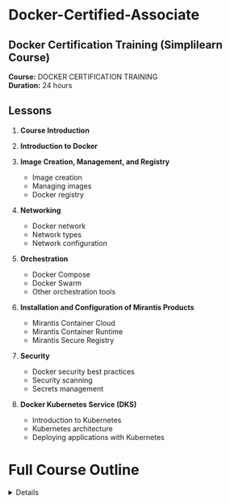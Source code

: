 # Docker-Certified-Associate
## Docker Certification Training (Simplilearn Course)

**Course:** DOCKER CERTIFICATION TRAINING\
**Duration:** 24 hours

## Lessons

1. **Course Introduction**

2. **Introduction to Docker**

3. **Image Creation, Management, and Registry**
   - Image creation
   - Managing images
   - Docker registry

4. **Networking**
   - Docker network
   - Network types
   - Network configuration

5. **Orchestration**
   - Docker Compose
   - Docker Swarm
   - Other orchestration tools

6. **Installation and Configuration of Mirantis Products**
   - Mirantis Container Cloud
   - Mirantis Container Runtime
   - Mirantis Secure Registry

7. **Security**
   - Docker security best practices
   - Security scanning
   - Secrets management

8. **Docker Kubernetes Service (DKS)**
   - Introduction to Kubernetes
   - Kubernetes architecture
   - Deploying applications with Kubernetes


# Full Course Outline
<details>

## 1: Course Introduction

    1. What Is Docker?
    2. Features of Docker
    3. Virtual Machine vs. Docker
    4. Industries Using Docker
    5. Exam Information
    6. Examination Format
    7. Course Outline
    8. Course Outcome
    9. Course Components
    10. Customer Support

## 2: Introduction to Docker

    1. Docker Introduction
    2. Docker Engine
    3. Docker Properties
    4. Installation of Docker Community Edition
    5. Assisted practice: Install, Upgrade, and Uninstall Docker CE for Linux
    6. Assisted practice: Configure Docker Daemon to Start on Boot
    7. Docker: Architecture
    8. Assisted Practice: Images and Containers
    9. Knowledge Check

## 3: Image Creation, Management, and Registry

    1. Images
    2. Containers
    3. Service
    4. Overview and Instructions
    5. Assisted Practice: Create a Docker Image
    6. Layers of Images
    7. Flattening
    8. Docker Commit
    9. Tag an Image
    10. Assisted Practice: Image Tagging
    11. Filter and Format
    12. Basic Commands
    13. The copy-on-write (COW) Strategy
    14. Registry
    15. Repositories
    16. Private Repositories
    17. Docker Push, Content Trust, and Pull
    18. Assisted Practice: Deploy a registry
    19. Assisted Practice: Configure a registry
    20. Assisted Practice: Log in to a registry
    21. Assisted Practice: Push an Image to Docker Hub
    22. Assisted Practice: Push an image to a registry
    23. Prune Images and Containers
    24. Assisted Practice: Inspect, Remove and Prune Images
    25. Assisted Practice: Pull and Delete an Image
    26. Knowledge Check

## 4: Networking

    1. Network Architecture
    2. Bridge networks
    3. Assisted Practice: Create a Bridge Network
    4. Assisted Practice: Create a User-Defined Bridge Network
    5. Host networking
    6. Assisted practice: Create a Host Network
    7. Overlay networks
    8. Macvlan networks
    9. Assisted practice: Create Macvlan networks
    10. None Network
    11. Prune Network
    12. Container networking model
    13. Container Networking
    14. Use Cases of Network Drivers
    15. Identifying Ports
    16. Publishing Ports
    17. Assisted Practice: Publishing Ports
    18. Traffic
    19. Assisted Practice: Configure Docker to Use External DNS
    20. Docker Link
    21. Knowledge Check


## 5: Orchestration

    1. Container: Overview
    2. Services and types (replicated and global)
    3. Tasks
    4. Swarm
    5. Nodes 
    6. Manager nodes
    7. Worker nodes
    8. Assisted practice: Set Up Swarm Cluster with Manager and Worker Nodes
    9. Assisted practice: Join nodes to swarm
    10. Assisted Practice: Create Replicated and Global Services
    11. Assisted practice: Running Container vs. Running Service
    12. Assisted practice: Create Overlay networks
    13. Assisted practice: Deploy a Service on an Overlay Network
    14. Assisted practice: Run a Container into a Running Service under Swarm
    15. Assisted practice: Demonstrate Locking in Swarm Cluster
    16. Drain swarm node
    17. Assisted practice: Draining the swarm node
    18. Docker Inspect
    19. Assisted practice: Inspect a service on swarm
    20. Compose
    21. Compose: Configuration
    22. Docker stack deploy
    23. Assisted practice: Convert an Application Deployment into a Stack
    24. Manipulate services in stack
    25. Scaling
    26. Assisted practice: Increase the Number of Replicas
    27. Persistent Storage
    28. Volumes
    29. Bind Mounts
    30. tmpfs Mounts
    31. Assisted practice: Mount Volumes via Swarm Services
    32. Assisted Practice: Demonstrate How to Use Storage Across Cluster Nodes
    33. Prune Volumes
    34. Docker Storage Drivers
    35. DeviceMapper
    36. Devicemapper Workflow
    37. Devicemapper and Docker Performance
    38. Assisted Practice: Select Storage Driver and Configure Device Mapper
    39. Graph Driver
    40. Labels
    41. Assisted practice: Apply Node Labels, Inspect the Labels, and Filter Swarm Nodes by Labels
    42. Quorum of managers
    43. Fault Tolerance
    44. Loss of Quorum
    45. Quorum Recovery
    46. Templates
    47. Assisted practice: Usage of Templates
    48. Logs
    49. Accessing Logs
    50. Troubleshooting Services
    51. Debugging
    52. Assisted practice: Troubleshoot a Service that Is Unable to Deploy
    53. Logging Drivers
    54. Configure Logging Drivers
    55. Assisted Practice: Logging Drivers
    56. Network Troubleshooting
    57. Assisted Practice: Troubleshooting container networking
    58. Backup: Swarm
    59. Backup: Restore
    60. Assisted Practice: Set up a Backup Schedule
    61. Swarm Disaster Recovery
    62. Knowledge Check
    63. LEP1: Containerizing Legacy Application
    64. LEP2: Creating a Docker Image and Creating a Replicated Service on Swarm Cluster

## 6: Installation and Configuration of Mirantis Products

    1. Mirantis Products: Overview
    2. Introduction to Mirantis Container Runtime
    3. Features of MCR
    4. Installation Requirements
    5. Installation Methods
    6. Uninstall MCR
    7. Introduction to Mirantis Kubernetes Engine
    8. Features of MKE
    9. Orchestration
    10. MKE Architecture
    11. Interaction with MKE
    12. Installation Requirements
    13. Install MKE
    14. Uninstall MKE
    15. Mirantis Launchpad: Overview
    16. Mirantis Launchpad: Installation
    17. Assisted Practice: Install Mirantis Launchpad CLI
    18. Uninstall Launchpad
    19. Upgrade Launchpad
    20. Joining Manager Nodes
    21. High Availability
    22. Load Balancing on MKE
    23. Load Balancing MKE and MSR
    24. Configuring Load Balancer
    25. Deploying Load Balancer
    26. Deploy
    26. Deploy Swarm Service Using MKE
    27. Access Control
    28. Grant
    29. Subject
    30. Assisted Practice: Create and Manage Teams and Users
    31. Role
    32. Built-in Roles
    33. Create a Custom Role
    34. Resource Collection
    35. Create a Grant
    36. Create a Kubernetes Grant
    37. Create a Swarm Grant
    38. Service Deployment
    39. Grant Composition
    40. Introduction to Mirantis Secure Registry
    41. Feature of MSR
    42. MSR Architecture
    43. MSR Components
    44. Networks
    45. Volumes
    46. Image Storage
    47. Installation Requirements
    48. Assisted Practice: Install Mirantis Secure Registry
    49. Post-Installation
    50. Uninstall MSR
    51. High Availability
    52. MSR Failure Tolerance
    53. Sizing MSR Installation
    54. Add Replicas
    55. Remove Replicas
    56. Load Balancer
    57. Configure Load Balancer
    58. Health Check of Replicas
    59. Load Balancer: Configuration and Deployment
    60. MKE: Backup
    61. MKE: Restore
    62. MSR: Backup
    63. MSR: Restore
    64. MKE Disaster Recovery
    65. MSR Disaster Recovery
    66. Knowledge Check
    67. LEP3: Creating a Grant with Custom Roles

## 7. Security

    1. Docker Security
    2. Default Engine Security
    3. Namespace
    4. Control Groups
    5. Docker Daemon Attack Surface
    6. Linux Kernel Capabilities
    7. Docker Content Trust
    8. Docker Content Trust Signature Verification
    9. Sign an Image
    10. Sign Images that MKE Can Trust
    11. Vulnerabilities
    12. Scan Images for Vulnerabilities
    13. MKE Client Bundle
    14. Integrate MKE with LDAP
    15. Configure the LDAP Integration
    16. LDAP Enabled
    17. LDAP Server
    18. LDAP User Search Configurations
    19. LDAP Test Login
    20. LDAP Sync Configuration
    21. Revoke User Access
    22. Data Synced from an Organization’s LDAP Directory
    23. Assisted Practice: Create MKE Client Bundles
    24. External Certificates with MKE
    25. External Certificates with MSR
    26. Configuration of Certificates
    27. Swarm Security
    28. Roles
    29. Secrets
    30. How Docker Manages Secrets
    31. Docker Secret Commands
    32. Knowledge Check

## 8. Docker Kubernetes Service (DKS)

### Kubernetes: Overview
    1. Introduction to Kubernetes
    2. Kubernetes Cluster
    3. Kubernetes Architecture

### Kubernetes CLI
    4. Kubernetes CLI
    5. kubectl Commands for Docker
    6. Assisted Practice: Access Kubernetes Cluster from Docker CLI

### Kubernetes Orchestration for Docker Enterprise
    7. Docker Kubernetes Service
    8. Kubernetes Orchestration for Docker Enterprise
    9. Security Features
    10. Kubernetes Orchestration in UCP

### Routing traffic to Kubernetes Pods
    11. Kubernetes Service
    12. Assisted Practice: Create a Service to Route Traffic From Frontend to Backend Pods
    13. Kubernetes ServiceTypes
    14. Kubernetes Networking Model

### Persistent Storage to Kubernetes
    15. Persistent Volumes
    16. Assisted Practice: Configure a Pod to Use a PersistentVolume for Storage
    17. Container Storage Interface
    18. Storage Classes

### Deployments and Configurations
    19. ReplicaSets
    20. Workload Deployments
    21. Configurations
    22. Assisted Practice: Create a ConfigMap and Secret for a Pod

### RBAC (Role-Based Access)
    23. Kubernetes grants
    24. RBAC Authorization


### Course-end Assessment Instructions
    25. Course-end Assessment Instructions
    26. Knowledge Check


</details>
